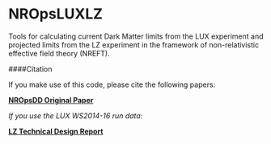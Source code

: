 # NROpsLUXLZ

Tools for calculating current Dark Matter limits from the LUX experiment and projected limits from the LZ experiment in the framework of non-relativistic effective field theory (NREFT).


####Citation

If you make use of this code, please cite the following papers:

[**NROpsDD Original Paper**](https://arxiv.org/abs/1307.5955)

*If you use the LUX WS2014-16 run data*:



[**LZ Technical Design Report**]()

